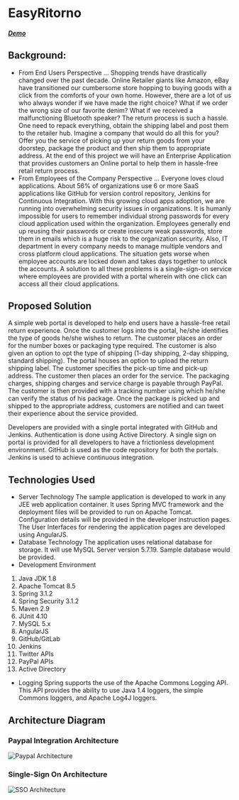 # EasyRitorno

##### [Demo](https://www.youtube.com/watch?v=7VyLvV8Syb0) 
## Background:
- From End Users Perspective …
Shopping trends have drastically changed over the past decade. Online Retailer giants like Amazon, eBay have transitioned our cumbersome store hopping to buying goods with a click from the comforts of your own home. However, there are a lot of us who always wonder if we have made the right choice? What if we order the wrong size of our favorite denim? What if we received a malfunctioning Bluetooth speaker? The return process is such a hassle. One need to repack everything, obtain the shipping label and post them to the retailer hub. Imagine a company that would do all this for you? Offer you the service of picking up your return goods from your doorstep, package the product and then ship them to appropriate address. At the end of this project we will have an Enterprise Application that provides customers an Online portal to help them in hassle-free retail return process.
- From Employees of the Company Perspective …
Everyone loves cloud applications. About 56% of organizations use 6 or more SaaS applications like GitHub for version control repository, Jenkins for Continuous Integration. With this growing cloud apps adoption, we are running into overwhelming security issues in organizations. It is humanly impossible for users to remember individual strong passwords for every cloud application used within the organization. Employees generally end up reusing their passwords or create insecure weak passwords, store them in emails which is a huge risk to the organization security. Also, IT department in every company needs to manage multiple vendors and cross platform cloud applications. The situation gets worse when employee accounts are locked down and takes days together to unlock the accounts. A solution to all these problems is a single-sign-on service where employees are provided with a portal wherein with one click can access all their cloud applications.

## Proposed Solution

A simple web portal is developed to help end users have a hassle-free retail return experience. Once the customer logs into the portal, he/she identifies the type of goods he/she wishes to return. The customer places an order for the number boxes or packaging type required. The customer is also given an option to opt the type of shipping (1-day shipping, 2-day shipping, standard shipping). The portal houses an option to upload the return shipping label. The customer specifies the pick-up time and pick-up address. The customer then places an order for the service. The packaging charges, shipping charges and service charge is payable through PayPal. The customer is then provided with a tracking number using which he/she can verify the status of his package. Once the package is picked up and shipped to the appropriate address, customers are notified and can tweet their experience about the service provided.

Developers are provided with a single portal integrated with GitHub and Jenkins. Authentication is done using Active Directory. A single sign on portal is provided for all developers to have a frictionless development environment. GitHub is used as the code repository for both the portals. Jenkins is used to achieve continuous integration.

## Technologies Used

- Server Technology
The sample application is developed to work in any JEE web application container. It uses Spring MVC framework and the deployment files will be provided to run on Apache Tomcat. Configuration details will be provided in the developer instruction pages. The User Interfaces for rendering the application pages are developed using AngularJS.
- Database Technology
The application uses relational database for storage. It will use MySQL Server version 5.7.19. Sample database would be provided.
- Development Environment
1.	Java JDK 1.8
2.	Apache Tomcat 8.5
3.    Spring 3.1.2
4.    Spring Security 3.1.2
5.    Maven 2.9
6.    JUnit 4.10
7.    MySQL 5.x
8.    AngularJS
9.    GitHub/GitLab
10.  Jenkins
11.  Twitter APIs
12.  PayPal APIs
13.  Active Directory
 
- Logging
Spring supports the use of the Apache Commons Logging API. This API provides the ability to use Java 1.4 loggers, the simple Commons loggers, and Apache Log4J loggers.

## Architecture Diagram

### Paypal Integration Architecture
![Paypal Architecture](https://user-images.githubusercontent.com/1582196/34774678-1f56a91e-f5c5-11e7-80ee-ec3937411c09.png)
### Single-Sign On Architecture
![SSO Architecture](https://user-images.githubusercontent.com/1582196/34774699-326b0c0c-f5c5-11e7-9e0f-0b9bbd012205.png)

